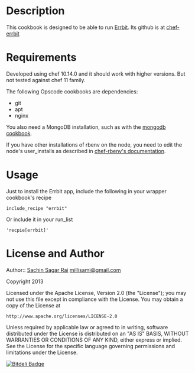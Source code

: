 # Description

This cookbook is designed to be able to run [Errbit](http://github.com/errbit/errbit).
Its github is at [chef-errbit](https://github.com/klamontagne/chef-errbit)

# Requirements

Developed using chef 10.14.0 and it should work with higher versions. But not tested against chef 11 family.

The following Opscode cookbooks are dependencies:

* git
* apt
* nginx

You also need a MongoDB installation, such as with the [mongodb cookbook](https://github.com/edelight/chef-mongodb).

If you have other installations of rbenv on the node, you need to edit the node's user_installs as described in [chef-rbenv's documentation](https://github.com/fnichol/chef-rbenv#-rbenv-installed-for-a-specific-user-with-rubies).

# Usage

Just to install the Errbit app, include the following in your wrapper cookbook's recipe

    include_recipe "errbit"

Or include it in your run_list

    'recpie[errbit]'


License and Author
==================

Author:: [Sachin Sagar Rai](http://nepalonrails.com) millisami@gmail.com

Copyright 2013

Licensed under the Apache License, Version 2.0 (the "License");
you may not use this file except in compliance with the License.
You may obtain a copy of the License at

    http://www.apache.org/licenses/LICENSE-2.0

Unless required by applicable law or agreed to in writing, software
distributed under the License is distributed on an "AS IS" BASIS,
WITHOUT WARRANTIES OR CONDITIONS OF ANY KIND, either express or implied.
See the License for the specific language governing permissions and
limitations under the License.


[![Bitdeli Badge](https://d2weczhvl823v0.cloudfront.net/millisami/chef-errbit/trend.png)](https://bitdeli.com/free "Bitdeli Badge")

